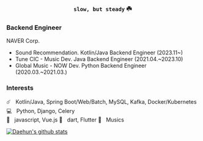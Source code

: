 <div align="center">

### `slow, but steady` ☘️

</div>

<div>

### Backend Engineer

NAVER Corp.

- Sound Recommendation. Kotlin/Java Backend Engineer (2023.11~)
- Tune CIC - Music Dev. Java Backend Engineer (2021.04.~2023.10)  
- Global Music - NOW Dev. Python Backend Engineer (2020.03.~2021.03.)  


### Interests

☄️ &nbsp; Kotlin/Java, Spring Boot/Web/Batch, MySQL, Kafka, Docker/Kubernetes  
💻 &nbsp; Python, Django, Celery  
📇 &nbsp; javascript, Vue.js
📱 &nbsp; dart, Flutter
💽 &nbsp; Musics  


[![Daehun's github stats](https://github-readme-stats.vercel.app/api?username=daehungwak&show_icons=true&theme=gruvbox)](https://github.com/anuraghazra/github-readme-stats)

</div>


<!--
**DaehunGwak/DaehunGwak** is a ✨ _special_ ✨ repository because its `README.md` (this file) appears on your GitHub profile.

Here are some ideas to get you started:

- 🔭 I’m currently working on ...
- 🌱 I’m currently learning ...
- 👯 I’m looking to collaborate on ...
- 🤔 I’m looking for help with ...
- 💬 Ask me about ...
- 📫 How to reach me: ...
- 😄 Pronouns: ...
- ⚡ Fun fact: ...
-->
